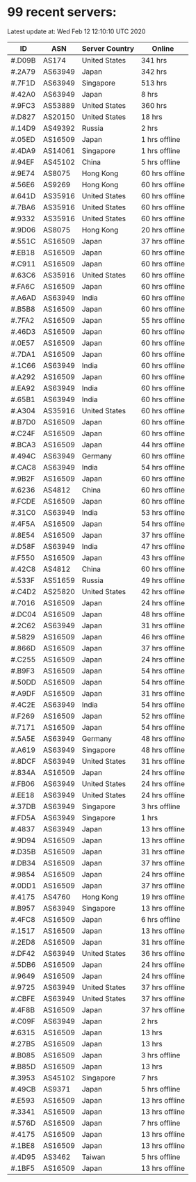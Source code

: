 # 99 recent servers:

Latest update at: Wed Feb 12 12:10:10 UTC 2020

| ID | ASN | Server Country | Online |
| -- | --- | -------------- | ------ |
| #.D09B | AS174 | United States | 341 hrs |
| #.2A79 | AS63949 | Japan | 342 hrs |
| #.7F1D | AS63949 | Singapore | 513 hrs |
| #.42A0 | AS63949 | Japan | 8 hrs |
| #.9FC3 | AS53889 | United States | 360 hrs |
| #.D827 | AS20150 | United States | 18 hrs |
| #.14D9 | AS49392 | Russia | 2 hrs |
| #.05ED | AS16509 | Japan | 1 hrs offline |
| #.4DA9 | AS14061 | Singapore | 1 hrs offline |
| #.94EF | AS45102 | China | 5 hrs offline |
| #.9E74 | AS8075 | Hong Kong | 60 hrs offline |
| #.56E6 | AS9269 | Hong Kong | 60 hrs offline |
| #.641D | AS35916 | United States | 60 hrs offline |
| #.7BA6 | AS35916 | United States | 60 hrs offline |
| #.9332 | AS35916 | United States | 60 hrs offline |
| #.9D06 | AS8075 | Hong Kong | 20 hrs offline |
| #.551C | AS16509 | Japan | 37 hrs offline |
| #.EB18 | AS16509 | Japan | 60 hrs offline |
| #.C911 | AS16509 | Japan | 60 hrs offline |
| #.63C6 | AS35916 | United States | 60 hrs offline |
| #.FA6C | AS16509 | Japan | 60 hrs offline |
| #.A6AD | AS63949 | India | 60 hrs offline |
| #.B5B8 | AS16509 | Japan | 60 hrs offline |
| #.7FA2 | AS16509 | Japan | 55 hrs offline |
| #.46D3 | AS16509 | Japan | 60 hrs offline |
| #.0E57 | AS16509 | Japan | 60 hrs offline |
| #.7DA1 | AS16509 | Japan | 60 hrs offline |
| #.1C66 | AS63949 | India | 60 hrs offline |
| #.A292 | AS16509 | Japan | 60 hrs offline |
| #.EA92 | AS63949 | India | 60 hrs offline |
| #.65B1 | AS63949 | India | 60 hrs offline |
| #.A304 | AS35916 | United States | 60 hrs offline |
| #.B7D0 | AS16509 | Japan | 60 hrs offline |
| #.C24F | AS16509 | Japan | 60 hrs offline |
| #.BCA3 | AS16509 | Japan | 44 hrs offline |
| #.494C | AS63949 | Germany | 60 hrs offline |
| #.CAC8 | AS63949 | India | 54 hrs offline |
| #.9B2F | AS16509 | Japan | 60 hrs offline |
| #.6236 | AS4812 | China | 60 hrs offline |
| #.FCDE | AS16509 | Japan | 60 hrs offline |
| #.31C0 | AS63949 | India | 53 hrs offline |
| #.4F5A | AS16509 | Japan | 54 hrs offline |
| #.8E54 | AS16509 | Japan | 37 hrs offline |
| #.D58F | AS63949 | India | 47 hrs offline |
| #.F550 | AS16509 | Japan | 43 hrs offline |
| #.42C8 | AS4812 | China | 60 hrs offline |
| #.533F | AS51659 | Russia | 49 hrs offline |
| #.C4D2 | AS25820 | United States | 42 hrs offline |
| #.7016 | AS16509 | Japan | 24 hrs offline |
| #.DC04 | AS16509 | Japan | 48 hrs offline |
| #.2C62 | AS63949 | Japan | 31 hrs offline |
| #.5829 | AS16509 | Japan | 46 hrs offline |
| #.866D | AS16509 | Japan | 37 hrs offline |
| #.C255 | AS16509 | Japan | 24 hrs offline |
| #.B9F3 | AS16509 | Japan | 54 hrs offline |
| #.50DD | AS16509 | Japan | 54 hrs offline |
| #.A9DF | AS16509 | Japan | 31 hrs offline |
| #.4C2E | AS63949 | India | 54 hrs offline |
| #.F269 | AS16509 | Japan | 52 hrs offline |
| #.7171 | AS16509 | Japan | 54 hrs offline |
| #.5A5E | AS63949 | Germany | 48 hrs offline |
| #.A619 | AS63949 | Singapore | 48 hrs offline |
| #.8DCF | AS63949 | United States | 31 hrs offline |
| #.834A | AS16509 | Japan | 24 hrs offline |
| #.FB06 | AS63949 | United States | 24 hrs offline |
| #.EE18 | AS63949 | United States | 24 hrs offline |
| #.37DB | AS63949 | Singapore | 3 hrs offline |
| #.FD5A | AS63949 | Singapore | 1 hrs |
| #.4837 | AS63949 | Japan | 13 hrs offline |
| #.9D94 | AS16509 | Japan | 13 hrs offline |
| #.D35B | AS16509 | Japan | 31 hrs offline |
| #.DB34 | AS16509 | Japan | 37 hrs offline |
| #.9854 | AS16509 | Japan | 24 hrs offline |
| #.0DD1 | AS16509 | Japan | 37 hrs offline |
| #.4175 | AS4760 | Hong Kong | 19 hrs offline |
| #.B957 | AS63949 | Singapore | 13 hrs offline |
| #.4FC8 | AS16509 | Japan | 6 hrs offline |
| #.1517 | AS16509 | Japan | 13 hrs offline |
| #.2ED8 | AS16509 | Japan | 31 hrs offline |
| #.DF42 | AS63949 | United States | 36 hrs offline |
| #.5DB6 | AS16509 | Japan | 24 hrs offline |
| #.9649 | AS16509 | Japan | 24 hrs offline |
| #.9725 | AS63949 | United States | 37 hrs offline |
| #.CBFE | AS63949 | United States | 37 hrs offline |
| #.4F8B | AS16509 | Japan | 37 hrs offline |
| #.C09F | AS63949 | Japan | 2 hrs |
| #.6315 | AS16509 | Japan | 13 hrs |
| #.27B5 | AS16509 | Japan | 13 hrs |
| #.B085 | AS16509 | Japan | 3 hrs offline |
| #.B85D | AS16509 | Japan | 13 hrs |
| #.3953 | AS45102 | Singapore | 7 hrs |
| #.49CB | AS9371 | Japan | 5 hrs offline |
| #.E593 | AS16509 | Japan | 13 hrs offline |
| #.3341 | AS16509 | Japan | 13 hrs offline |
| #.576D | AS16509 | Japan | 7 hrs offline |
| #.4175 | AS16509 | Japan | 13 hrs offline |
| #.1BE8 | AS16509 | Japan | 13 hrs offline |
| #.4D95 | AS3462 | Taiwan | 5 hrs offline |
| #.1BF5 | AS16509 | Japan | 13 hrs offline |

